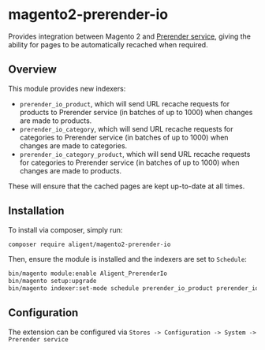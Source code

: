 # magento2-prerender-io
Provides integration between Magento 2 and [Prerender service](https://prerender.io), giving the ability for pages to be automatically recached when required.

## Overview
This module provides new indexers:

- `prerender_io_product`, which will send URL recache requests for products to Prerender service (in batches of up to 1000) when changes are made to products.
- `prerender_io_category`, which will send URL recache requests for categories to Prerender service (in batches of up to 1000) when changes are made to categories.
- `prerender_io_category_product`, which will send URL recache requests for categories to Prerender service (in batches of up to 1000) when changes are made to products.

These will ensure that the cached pages are kept up-to-date at all times.

## Installation
To install via composer, simply run:

```bash
composer require aligent/magento2-prerender-io
```

Then, ensure the module is installed and the indexers are set to `Schedule`:

```bash
bin/magento module:enable Aligent_PrerenderIo
bin/magento setup:upgrade
bin/magento indexer:set-mode schedule prerender_io_product prerender_io_category prerender_io_category_product
```

## Configuration
The extension can be configured via `Stores -> Configuration -> System -> Prerender service`
